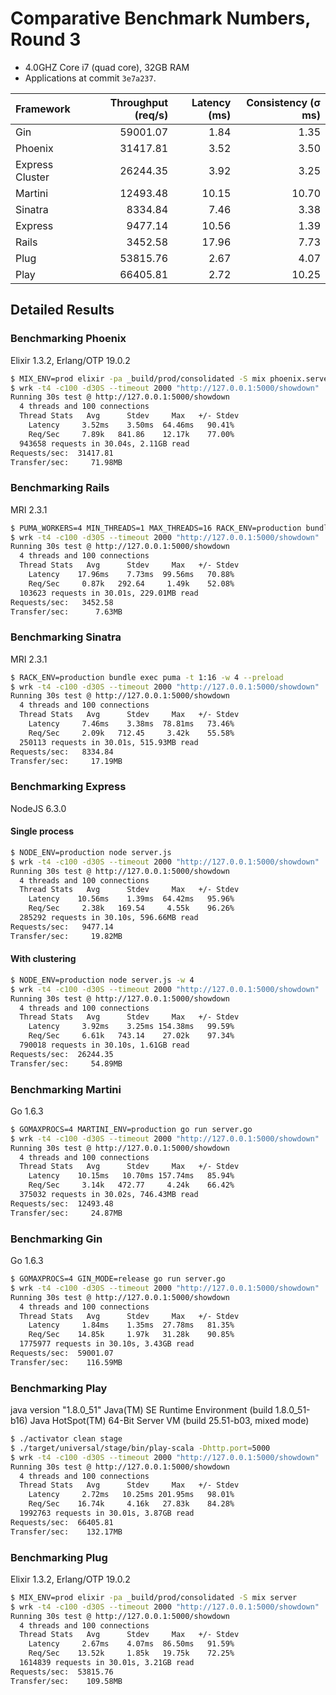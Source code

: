 # Comparative Benchmark Numbers, Round 3
 - 4.0GHZ Core i7 (quad core), 32GB RAM
 - Applications at commit `3e7a237`.

| Framework      | Throughput (req/s) | Latency (ms) | Consistency (σ ms) |
| :------------- | -----------------: | -----------: | -----------------: |
| Gin            |          59001.07  |        1.84  |              1.35  |
| Phoenix        |          31417.81  |        3.52  |              3.50  |
| Express Cluster|          26244.35  |        3.92  |              3.25  |
| Martini        |          12493.48  |       10.15  |             10.70  |
| Sinatra        |           8334.84  |        7.46  |              3.38  |
| Express        |           9477.14  |       10.56  |              1.39  |
| Rails          |           3452.58  |       17.96  |              7.73  |
| Plug           |          53815.76  |        2.67  |              4.07  |
| Play           |          66405.81  |        2.72  |             10.25  |


## Detailed Results

### Benchmarking Phoenix
Elixir 1.3.2, Erlang/OTP 19.0.2

```bash
$ MIX_ENV=prod elixir -pa _build/prod/consolidated -S mix phoenix.server
$ wrk -t4 -c100 -d30S --timeout 2000 "http://127.0.0.1:5000/showdown"
Running 30s test @ http://127.0.0.1:5000/showdown
  4 threads and 100 connections
  Thread Stats   Avg      Stdev     Max   +/- Stdev
    Latency     3.52ms    3.50ms  64.46ms   90.41%
    Req/Sec     7.89k   841.86    12.17k    77.00%
  943658 requests in 30.04s, 2.11GB read
Requests/sec:  31417.81
Transfer/sec:     71.98MB
```

### Benchmarking Rails
MRI 2.3.1

```bash
$ PUMA_WORKERS=4 MIN_THREADS=1 MAX_THREADS=16 RACK_ENV=production bundle exec puma
$ wrk -t4 -c100 -d30S --timeout 2000 "http://127.0.0.1:5000/showdown"
Running 30s test @ http://127.0.0.1:5000/showdown
  4 threads and 100 connections
  Thread Stats   Avg      Stdev     Max   +/- Stdev
    Latency    17.96ms    7.73ms  99.56ms   70.88%
    Req/Sec     0.87k   292.64     1.49k    52.08%
  103623 requests in 30.01s, 229.01MB read
Requests/sec:   3452.58
Transfer/sec:      7.63MB
```

### Benchmarking Sinatra
MRI 2.3.1

```bash
$ RACK_ENV=production bundle exec puma -t 1:16 -w 4 --preload
$ wrk -t4 -c100 -d30S --timeout 2000 "http://127.0.0.1:5000/showdown"
Running 30s test @ http://127.0.0.1:5000/showdown
  4 threads and 100 connections
  Thread Stats   Avg      Stdev     Max   +/- Stdev
    Latency     7.46ms    3.38ms  78.81ms   73.46%
    Req/Sec     2.09k   712.45     3.42k    55.58%
  250113 requests in 30.01s, 515.93MB read
Requests/sec:   8334.84
Transfer/sec:     17.19MB
```

### Benchmarking Express
NodeJS 6.3.0

#### Single process
```bash
$ NODE_ENV=production node server.js
$ wrk -t4 -c100 -d30S --timeout 2000 "http://127.0.0.1:5000/showdown"
Running 30s test @ http://127.0.0.1:5000/showdown
  4 threads and 100 connections
  Thread Stats   Avg      Stdev     Max   +/- Stdev
    Latency    10.56ms    1.39ms  64.42ms   95.96%
    Req/Sec     2.38k   169.54     4.55k    96.26%
  285292 requests in 30.10s, 596.66MB read
Requests/sec:   9477.14
Transfer/sec:     19.82MB
```

#### With clustering
```bash
$ NODE_ENV=production node server.js -w 4
$ wrk -t4 -c100 -d30S --timeout 2000 "http://127.0.0.1:5000/showdown"
Running 30s test @ http://127.0.0.1:5000/showdown
  4 threads and 100 connections
  Thread Stats   Avg      Stdev     Max   +/- Stdev
    Latency     3.92ms    3.25ms 154.38ms   99.59%
    Req/Sec     6.61k   743.14    27.02k    97.34%
  790018 requests in 30.10s, 1.61GB read
Requests/sec:  26244.35
Transfer/sec:     54.89MB
```

### Benchmarking Martini
Go 1.6.3

```bash
$ GOMAXPROCS=4 MARTINI_ENV=production go run server.go
$ wrk -t4 -c100 -d30S --timeout 2000 "http://127.0.0.1:5000/showdown"
Running 30s test @ http://127.0.0.1:5000/showdown
  4 threads and 100 connections
  Thread Stats   Avg      Stdev     Max   +/- Stdev
    Latency    10.15ms   10.70ms 157.74ms   85.94%
    Req/Sec     3.14k   472.77     4.24k    66.42%
  375032 requests in 30.02s, 746.43MB read
Requests/sec:  12493.48
Transfer/sec:     24.87MB
```

### Benchmarking Gin
Go 1.6.3

```bash
$ GOMAXPROCS=4 GIN_MODE=release go run server.go
$ wrk -t4 -c100 -d30S --timeout 2000 "http://127.0.0.1:5000/showdown"
Running 30s test @ http://127.0.0.1:5000/showdown
  4 threads and 100 connections
  Thread Stats   Avg      Stdev     Max   +/- Stdev
    Latency     1.84ms    1.35ms  27.78ms   81.35%
    Req/Sec    14.85k     1.97k   31.28k    90.85%
  1775977 requests in 30.10s, 3.43GB read
Requests/sec:  59001.07
Transfer/sec:    116.59MB
```

### Benchmarking Play
java version "1.8.0_51"
Java(TM) SE Runtime Environment (build 1.8.0_51-b16)
Java HotSpot(TM) 64-Bit Server VM (build 25.51-b03, mixed mode)

```bash
$ ./activator clean stage
$ ./target/universal/stage/bin/play-scala -Dhttp.port=5000
$ wrk -t4 -c100 -d30S --timeout 2000 "http://127.0.0.1:5000/showdown"
Running 30s test @ http://127.0.0.1:5000/showdown
  4 threads and 100 connections
  Thread Stats   Avg      Stdev     Max   +/- Stdev
    Latency     2.72ms   10.25ms 201.95ms   98.01%
    Req/Sec    16.74k     4.16k   27.83k    84.28%
  1992763 requests in 30.01s, 3.87GB read
Requests/sec:  66405.81
Transfer/sec:    132.17MB
```

### Benchmarking Plug
Elixir 1.3.2, Erlang/OTP 19.0.2

```bash
$ MIX_ENV=prod elixir -pa _build/prod/consolidated -S mix server
$ wrk -t4 -c100 -d30S --timeout 2000 "http://127.0.0.1:5000/showdown"
Running 30s test @ http://127.0.0.1:5000/showdown
  4 threads and 100 connections
  Thread Stats   Avg      Stdev     Max   +/- Stdev
    Latency     2.67ms    4.07ms  86.50ms   91.59%
    Req/Sec    13.52k     1.85k   19.75k    72.25%
  1614839 requests in 30.01s, 3.21GB read
Requests/sec:  53815.76
Transfer/sec:    109.58MB
```
